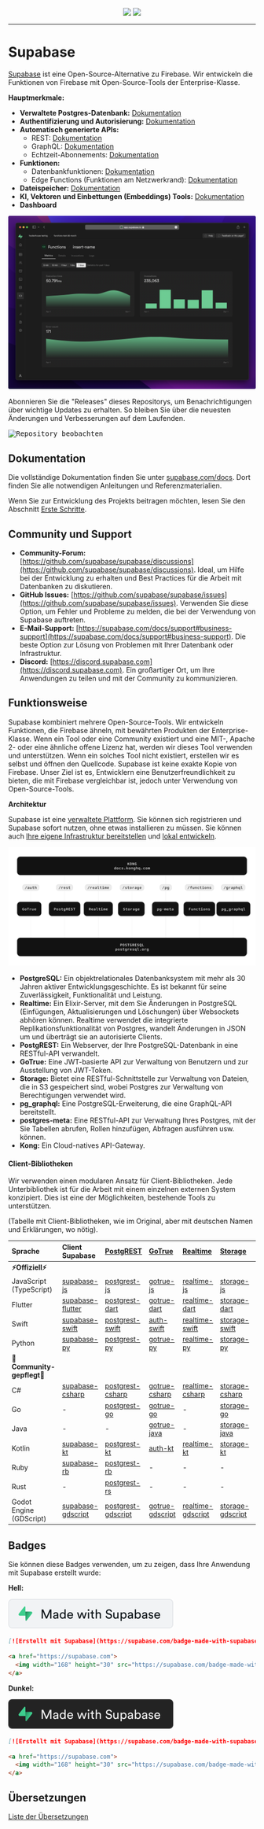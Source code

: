 <p align="center">
<img src="https://user-images.githubusercontent.com/8291514/213727234-cda046d6-28c6-491a-b284-b86c5cede25d.png#gh-light-mode-only">
<img src="https://user-images.githubusercontent.com/8291514/213727225-56186826-bee8-43b5-9b15-86e839d89393.png#gh-dark-mode-only">
</p>

---

# Supabase

[Supabase](https://supabase.com) ist eine Open-Source-Alternative zu Firebase. Wir entwickeln die Funktionen von Firebase mit Open-Source-Tools der Enterprise-Klasse.

**Hauptmerkmale:**

*   **Verwaltete Postgres-Datenbank:** [Dokumentation](https://supabase.com/docs/guides/database)
*   **Authentifizierung und Autorisierung:** [Dokumentation](https://supabase.com/docs/guides/auth)
*   **Automatisch generierte APIs:**
    *   REST: [Dokumentation](https://supabase.com/docs/guides/api)
    *   GraphQL: [Dokumentation](https://supabase.com/docs/guides/graphql)
    *   Echtzeit-Abonnements: [Dokumentation](https://supabase.com/docs/guides/realtime)
*   **Funktionen:**
    *   Datenbankfunktionen: [Dokumentation](https://supabase.com/docs/guides/database/functions)
    *   Edge Functions (Funktionen am Netzwerkrand): [Dokumentation](https://supabase.com/docs/guides/functions)
*   **Dateispeicher:** [Dokumentation](https://supabase.com/docs/guides/storage)
* **KI, Vektoren und Einbettungen (Embeddings) Tools:** [Dokumentation](https://supabase.com/docs/guides/ai)
*   **Dashboard**

![Supabase Dashboard](https://raw.githubusercontent.com/supabase/supabase/master/apps/www/public/images/github/supabase-dashboard.png)

Abonnieren Sie die "Releases" dieses Repositorys, um Benachrichtigungen über wichtige Updates zu erhalten. So bleiben Sie über die neuesten Änderungen und Verbesserungen auf dem Laufenden.

<kbd><img src="https://raw.githubusercontent.com/supabase/supabase/d5f7f413ab356dc1a92075cb3cee4e40a957d5b1/web/static/watch-repo.gif" alt="Repository beobachten"/></kbd>

## Dokumentation

Die vollständige Dokumentation finden Sie unter [supabase.com/docs](https://supabase.com/docs). Dort finden Sie alle notwendigen Anleitungen und Referenzmaterialien.

Wenn Sie zur Entwicklung des Projekts beitragen möchten, lesen Sie den Abschnitt [Erste Schritte](./../DEVELOPERS.md).

## Community und Support

*   **Community-Forum:** [https://github.com/supabase/supabase/discussions](https://github.com/supabase/supabase/discussions). Ideal, um Hilfe bei der Entwicklung zu erhalten und Best Practices für die Arbeit mit Datenbanken zu diskutieren.
*   **GitHub Issues:** [https://github.com/supabase/supabase/issues](https://github.com/supabase/supabase/issues). Verwenden Sie diese Option, um Fehler und Probleme zu melden, die bei der Verwendung von Supabase auftreten.
*   **E-Mail-Support:** [https://supabase.com/docs/support#business-support](https://supabase.com/docs/support#business-support). Die beste Option zur Lösung von Problemen mit Ihrer Datenbank oder Infrastruktur.
*   **Discord:** [https://discord.supabase.com](https://discord.supabase.com). Ein großartiger Ort, um Ihre Anwendungen zu teilen und mit der Community zu kommunizieren.

## Funktionsweise

Supabase kombiniert mehrere Open-Source-Tools. Wir entwickeln Funktionen, die Firebase ähneln, mit bewährten Produkten der Enterprise-Klasse. Wenn ein Tool oder eine Community existiert und eine MIT-, Apache 2- oder eine ähnliche offene Lizenz hat, werden wir dieses Tool verwenden und unterstützen. Wenn ein solches Tool nicht existiert, erstellen wir es selbst und öffnen den Quellcode. Supabase ist keine exakte Kopie von Firebase. Unser Ziel ist es, Entwicklern eine Benutzerfreundlichkeit zu bieten, die mit Firebase vergleichbar ist, jedoch unter Verwendung von Open-Source-Tools.

**Architektur**

Supabase ist eine [verwaltete Plattform](https://supabase.com/dashboard). Sie können sich registrieren und Supabase sofort nutzen, ohne etwas installieren zu müssen. Sie können auch [Ihre eigene Infrastruktur bereitstellen](https://supabase.com/docs/guides/hosting/overview) und [lokal entwickeln](https://supabase.com/docs/guides/local-development).

![Architektur](./../apps/docs/public/img/supabase-architecture.svg)

*   **PostgreSQL:** Ein objektrelationales Datenbanksystem mit mehr als 30 Jahren aktiver Entwicklungsgeschichte. Es ist bekannt für seine Zuverlässigkeit, Funktionalität und Leistung.
*   **Realtime:** Ein Elixir-Server, mit dem Sie Änderungen in PostgreSQL (Einfügungen, Aktualisierungen und Löschungen) über Websockets abhören können. Realtime verwendet die integrierte Replikationsfunktionalität von Postgres, wandelt Änderungen in JSON um und überträgt sie an autorisierte Clients.
*   **PostgREST:** Ein Webserver, der Ihre PostgreSQL-Datenbank in eine RESTful-API verwandelt.
*   **GoTrue:** Eine JWT-basierte API zur Verwaltung von Benutzern und zur Ausstellung von JWT-Token.
*   **Storage:** Bietet eine RESTful-Schnittstelle zur Verwaltung von Dateien, die in S3 gespeichert sind, wobei Postgres zur Verwaltung von Berechtigungen verwendet wird.
*   **pg_graphql:** Eine PostgreSQL-Erweiterung, die eine GraphQL-API bereitstellt.
*   **postgres-meta:** Eine RESTful-API zur Verwaltung Ihres Postgres, mit der Sie Tabellen abrufen, Rollen hinzufügen, Abfragen ausführen usw. können.
*   **Kong:** Ein Cloud-natives API-Gateway.

#### Client-Bibliotheken

Wir verwenden einen modularen Ansatz für Client-Bibliotheken. Jede Unterbibliothek ist für die Arbeit mit einem einzelnen externen System konzipiert. Dies ist eine der Möglichkeiten, bestehende Tools zu unterstützen.

(Tabelle mit Client-Bibliotheken, wie im Original, aber mit deutschen Namen und Erklärungen, wo nötig).

| Sprache                       | Client Supabase                                                     | [PostgREST](https://www.postgresql.org/)                                                                         | [GoTrue](https://github.com/supabase/gotrue)                                                                                | [Realtime](https://github.com/supabase/realtime)                                                                              | [Storage](https://github.com/supabase/storage-api)                                                                                 | Functions                                                                               |
| :-------------------------- | :------------------------------------------------------------------ | :-------------------------------------------------------------------------------- | :------------------------------------------------------------------------------------ | :----------------------------------------------------------------------------------- | :-------------------------------------------------------------------------------------- | :----------------------------------------------------------------------------------- |
| **⚡️Offiziell⚡️**      |                                                                     |                                                                                   |                                                                                      |                                                                                     |                                                                                        |                                                                                      |
| JavaScript (TypeScript)     | [supabase-js](https://github.com/supabase/supabase-js)               | [postgrest-js](https://github.com/supabase/postgrest-js)                             | [gotrue-js](https://github.com/supabase/gotrue-js)                                     | [realtime-js](https://github.com/supabase/realtime-js)                                 | [storage-js](https://github.com/supabase/storage-js)                                   | [functions-js](https://github.com/supabase/functions-js)                             |
| Flutter                     | [supabase-flutter](https://github.com/supabase/supabase-flutter)     | [postgrest-dart](https://github.com/supabase/postgrest-dart)                         | [gotrue-dart](https://github.com/supabase/gotrue-dart)                                 | [realtime-dart](https://github.com/supabase/realtime-dart)                             | [storage-dart](https://github.com/supabase/storage-dart)                               | [functions-dart](https://github.com/supabase/functions-dart)                         |
| Swift                      | [supabase-swift](https://github.com/supabase/supabase-swift)          | [postgrest-swift](https://github.com/supabase/supabase-swift/tree/main/Sources/PostgREST) | [auth-swift](https://github.com/supabase/supabase-swift/tree/main/Sources/Auth)     | [realtime-swift](https://github.com/supabase/supabase-swift/tree/main/Sources/Realtime) | [storage-swift](https://github.com/supabase/supabase-swift/tree/main/Sources/Storage) | [functions-swift](https://github.com/supabase/supabase-swift/tree/main/Sources/Functions) |
| Python                      | [supabase-py](https://github.com/supabase/supabase-py)               | [postgrest-py](https://github.com/supabase/postgrest-py)                             | [gotrue-py](https://github.com/supabase/gotrue-py)                                     | [realtime-py](https://github.com/supabase/realtime-py)                                 | [storage-py](https://github.com/supabase/storage-py)                                   | [functions-py](https://github.com/supabase/functions-py)                             |
| **💚Community-gepflegt💚** |                                                                     |                                                                                   |                                                                                      |                                                                                     |                                                                                        |                                                                                      |
| C#                          | [supabase-csharp](https://github.com/supabase-community/supabase-csharp) | [postgrest-csharp](https://github.com/supabase-community/postgrest-csharp)           | [gotrue-csharp](https://github.com/supabase-community/gotrue-csharp)                 | [realtime-csharp](https://github.com/supabase-community/realtime-csharp)             | [storage-csharp](https://github.com/supabase-community/storage-csharp)                 | [functions-csharp](https://github.com/supabase-community/functions-csharp)           |
| Go                          | -                                                                   | [postgrest-go](https://github.com/supabase-community/postgrest-go)                     | [gotrue-go](https://github.com/supabase-community/gotrue-go)                           | -                                                                                   | [storage-go](https://github.com/supabase-community/storage-go)                       | [functions-go](https://github.com/supabase-community/functions-go)                   |
| Java                        | -                                                                   | -                                                                                   | [gotrue-java](https://github.com/supabase-community/gotrue-java)                       | -                                                                                   | [storage-java](https://github.com/supabase-community/storage-java)                   | -                                                                                   |
| Kotlin                      | [supabase-kt](https://github.com/supabase-community/supabase-kt)       | [postgrest-kt](https://github.com/supabase-community/supabase-kt/tree/master/Postgrest) | [auth-kt](https://github.com/supabase-community/supabase-kt/tree/master/Auth)         | [realtime-kt](https://github.com/supabase-community/supabase-kt/tree/master/Realtime)   | [storage-kt](https://github.com/supabase-community/supabase-kt/tree/master/Storage)   | [functions-kt](https://github.com/supabase-community/supabase-kt/tree/master/Functions) |
| Ruby                      | [supabase-rb](https://github.com/supabase-community/supabase-rb)      |      [postgrest-rb](https://github.com/supabase-community/postgrest-rb)                                                                             |    -                                                                                  |        -                                                                            |     -                                                                                 |          -                                                                          |
| Rust                      |      -                                                                 |       [postgrest-rs](https://github.com/supabase-community/postgrest-rs)                                                                            |      -                                                                                 |       -                                                                             |       -                                                                                |         -                                                                           |
| Godot Engine (GDScript)      |   [supabase-gdscript](https://github.com/supabase-community/godot-engine.supabase)                                                                  |        [postgrest-gdscript](https://github.com/supabase-community/postgrest-gdscript)                                                                            |        [gotrue-gdscript](https://github.com/supabase-community/gotrue-gdscript)                                                                                |    [realtime-gdscript](https://github.com/supabase-community/realtime-gdscript)                                                                                  |         [storage-gdscript](https://github.com/supabase-community/storage-gdscript)                                                                                 |  [functions-gdscript](https://github.com/supabase-community/functions-gdscript)                                                                                       |

## Badges

Sie können diese Badges verwenden, um zu zeigen, dass Ihre Anwendung mit Supabase erstellt wurde:

**Hell:**

![Erstellt mit Supabase](./../apps/www/public/badge-made-with-supabase.svg)

```md
[![Erstellt mit Supabase](https://supabase.com/badge-made-with-supabase.svg)](https://supabase.com)
```

```html
<a href="https://supabase.com">
  <img width="168" height="30" src="https://supabase.com/badge-made-with-supabase.svg" alt="Erstellt mit Supabase" />
</a>
```

**Dunkel:**

![Erstellt mit Supabase (dunkle Version)](./../apps/www/public/badge-made-with-supabase-dark.svg)

```md
[![Erstellt mit Supabase](https://supabase.com/badge-made-with-supabase-dark.svg)](https://supabase.com)
```

```html
<a href="https://supabase.com">
  <img width="168" height="30" src="https://supabase.com/badge-made-with-supabase-dark.svg" alt="Erstellt mit Supabase" />
</a>
```

## Übersetzungen

[Liste der Übersetzungen](./languages.md)
